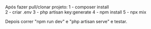 Após fazer pull/clonar projeto:
1 - composer install  
2 - criar .env
3 - php artisan key:generate
4 - npm install
5 - npx mix

Depois correr "npm run dev" e "php artisan serve" e testar.